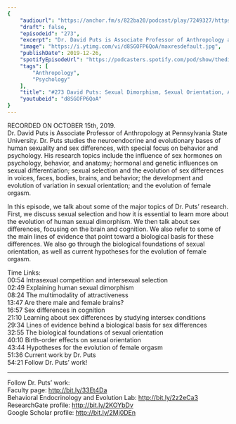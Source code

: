 ```yaml
---
{
	"audiourl": "https://anchor.fm/s/822ba20/podcast/play/7249327/https%3A%2F%2Fd3ctxlq1ktw2nl.cloudfront.net%2Fproduction%2F2019-9-18%2F29808227-44100-2-6c142e36f7bed.m4a",
	"draft": false,
	"episodeid": "273",
	"excerpt": "Dr. David Puts is Associate Professor of Anthropology at Pennsylvania State University. Dr. Puts studies the neuroendocrine and evolutionary bases of human sexuality and sex differences, with special focus on behavior and psychology. His research topics include the influence of sex hormones on psychology, behavior, and anatomy; hormonal and genetic influences on sexual differentiation; sexual selection and the evolution of sex differences in voices, faces, bodies, brains, and behavior; the development and evolution of variation in sexual orientation; and the evolution of female orgasm. ",
	"image": "https://i.ytimg.com/vi/d8SGOFP6QoA/maxresdefault.jpg",
	"publishDate": 2019-12-26,
	"spotifyEpisodeUrl": "https://podcasters.spotify.com/pod/show/thedissenter/episodes/273-David-Puts-Sexual-Dimorphism--Sexual-Orientation--And-Female-Orgasm-e7rnvf",
	"tags": [
		"Anthropology",
		"Psychology"
	],
	"title": "#273 David Puts: Sexual Dimorphism, Sexual Orientation, And Female Orgasm",
	"youtubeid": "d8SGOFP6QoA"
}
---
```

RECORDED ON OCTOBER 15th, 2019.  
Dr. David Puts is Associate Professor of Anthropology at Pennsylvania State University. Dr. Puts studies the neuroendocrine and evolutionary bases of human sexuality and sex differences, with special focus on behavior and psychology. His research topics include the influence of sex hormones on psychology, behavior, and anatomy; hormonal and genetic influences on sexual differentiation; sexual selection and the evolution of sex differences in voices, faces, bodies, brains, and behavior; the development and evolution of variation in sexual orientation; and the evolution of female orgasm. 

In this episode, we talk about some of the major topics of Dr. Puts’ research. First, we discuss sexual selection and how it is essential to learn more about the evolution of human sexual dimorphism. We then talk about sex differences, focusing on the brain and cognition. We also refer to some of the main lines of evidence that point toward a biological basis for these differences. We also go through the biological foundations of sexual orientation, as well as current hypotheses for the evolution of female orgasm.

Time Links:  
<time>00:54</time> Intrasexual competition and intersexual selection  
<time>02:49</time> Explaining human sexual dimorphism  
<time>08:24</time> The multimodality of attractiveness  
<time>13:47</time> Are there male and female brains?   
<time>16:57</time> Sex differences in cognition  
<time>21:10</time> Learning about sex differences by studying intersex conditions  
<time>29:34</time> Lines of evidence behind a biological basis for sex differences  
<time>32:55</time> The biological foundations of sexual orientation  
<time>40:10</time> Birth-order effects on sexual orientation   
<time>43:44</time> Hypotheses for the evolution of female orgasm  
<time>51:36</time> Current work by Dr. Puts  
<time>54:21</time> Follow Dr. Puts’ work!

---

Follow Dr. Puts’ work:  
Faculty page: http://bit.ly/33Et4Da  
Behavioral Endocrinology and Evolution Lab: http://bit.ly/2z2eCa3  
ResearchGate profile: http://bit.ly/2KOYbDv  
Google Scholar profile: http://bit.ly/2Mj0DEn
